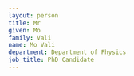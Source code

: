 ```yaml
---
layout: person
title: Mr
given: Mo
family: Vali
name: Mo Vali
department: Department of Physics
job_title: PhD Candidate
---
```

